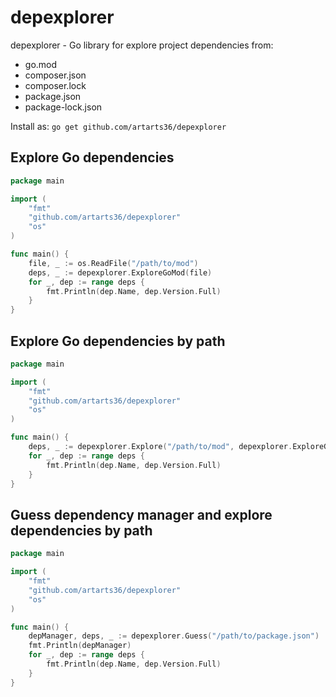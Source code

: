 # depexplorer

depexplorer - Go library for explore project dependencies from:
- go.mod
- composer.json
- composer.lock
- package.json
- package-lock.json

Install as: `go get github.com/artarts36/depexplorer`

## Explore Go dependencies

```go
package main

import (
	"fmt"
	"github.com/artarts36/depexplorer"
	"os"
)

func main() {
	file, _ := os.ReadFile("/path/to/mod")
	deps, _ := depexplorer.ExploreGoMod(file)
	for _, dep := range deps {
		fmt.Println(dep.Name, dep.Version.Full)
	}
}
```

## Explore Go dependencies by path

```go
package main

import (
	"fmt"
	"github.com/artarts36/depexplorer"
	"os"
)

func main() {
	deps, _ := depexplorer.Explore("/path/to/mod", depexplorer.ExploreGoMod)
	for _, dep := range deps {
		fmt.Println(dep.Name, dep.Version.Full)
	}
}
```

## Guess dependency manager and explore dependencies by path

```go
package main

import (
	"fmt"
	"github.com/artarts36/depexplorer"
	"os"
)

func main() {
	depManager, deps, _ := depexplorer.Guess("/path/to/package.json")
	fmt.Println(depManager)
	for _, dep := range deps {
		fmt.Println(dep.Name, dep.Version.Full)
	}
}
```
